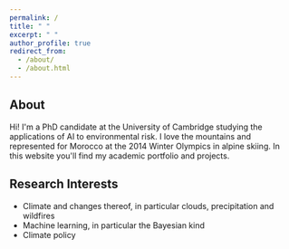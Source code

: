 ```yaml
---
permalink: /
title: " "
excerpt: " "
author_profile: true
redirect_from: 
  - /about/
  - /about.html
---
```


About
----

Hi! I'm a PhD candidate at the University of Cambridge studying the applications of AI to environmental risk. I love the mountains and represented for Morocco at the 2014 Winter Olympics in alpine skiing. In this website you'll find my academic portfolio and projects.

Research Interests
----

* Climate and changes thereof, in particular clouds, precipitation and wildfires
* Machine learning, in particular the Bayesian kind
* Climate policy

